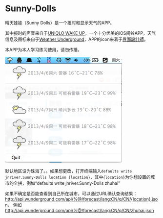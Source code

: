 Sunny-Dolls
===========

晴天娃娃（Sunny Dolls）是一个报时和显示天气的APP。

其中报时的声音来自于[UNIQLO WAKE UP](https://itunes.apple.com/cn/app/uniqlo-wake-up/id515839388?mt=8)，一个十分优美的iOS闹铃APP，天气信息及图标来自于[Weather Underground](http://www.wunderground.com/)，APP的icon来着于[界面設計師](http://apppsd.com/1371.html)。

本APP为本人学习练习使用，请勿传播。

![image](http://github.com/jnriver/Sunny-Dolls/raw/master/1.png)

默认地区设为珠海了。。如果想更改，打开终端输入`defaults write jnriver.Sunny-Dolls location {location}`，其中`{location}`为你想设置的城市的全拼，例如“defaults write jnriver.Sunny-Dolls zhuhai”

如果不确定是否能查看到自己所在城市，可以通过URL确认查询结果：http://api.wunderground.com/api/%@/forecast/lang:CN/q/CN/{location}.json，
例如 http://api.wunderground.com/api/%@/forecast/lang:CN/q/CN/zhuhai.json
